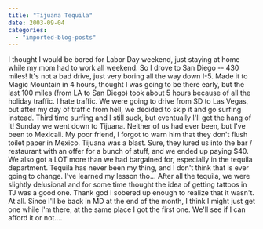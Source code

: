 ```yaml
---
title: "Tijuana Tequila"
date: 2003-09-04
categories: 
  - "imported-blog-posts"
---
```


I thought I would be bored for Labor Day weekend, just staying at home while my mom had to work all weekend. So I drove to San Diego -- 430 miles! It's not a bad drive, just very boring all the way down I-5. Made it to Magic Mountain in 4 hours, thought I was going to be there early, but the last 100 miles (from LA to San Diego) took about 5 hours because of all the holiday traffic. I hate traffic. We were going to drive from SD to Las Vegas, but after my day of traffic from hell, we decided to skip it and go surfing instead. Third time surfing and I still suck, but eventually I'll get the hang of it! Sunday we went down to Tijuana. Neither of us had ever been, but I've been to Mexicali. My poor friend, I forgot to warn him that they don't flush toilet paper in Mexico. Tijuana was a blast. Sure, they lured us into the bar / restaurant with an offer for a bunch of stuff, and we ended up paying $40. We also got a LOT more than we had bargained for, especially in the tequila department. Tequila has never been my thing, and I don't think that is ever going to change. I've learned my lesson tho... After all the tequila, we were slightly delusional and for some time thought the idea of getting tattoos in TJ was a good one. Thank god I sobered up enough to realize that it wasn't. At all. Since I'll be back in MD at the end of the month, I think I might just get one while I'm there, at the same place I got the first one. We'll see if I can afford it or not....
